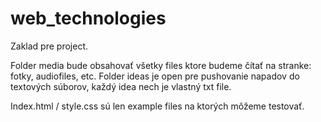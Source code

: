 # web_technologies

Zaklad pre project.

Folder media bude obsahovať všetky files ktore budeme čítať na stranke: fotky, audiofiles, etc. 
Folder ideas je open pre pushovanie napadov do textových súborov, každý idea nech je vlastný txt file.

Index.html / style.css sú len example files na ktorých môžeme testovať.